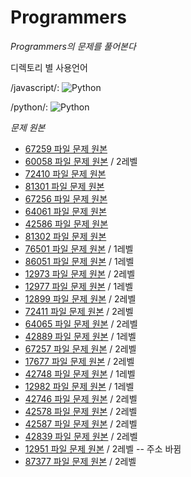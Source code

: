 # Programmers


<em>Programmers의 문제를 풀어본다</em> 

디렉토리 별 사용언어

/javascript/: <img alt="Python" src ="https://img.shields.io/badge/Javascript-ff7f00.svg?&style=for-the-badge&logo=Javascript&logoColor=white"/> 

/python/: <img alt="Python" src ="https://img.shields.io/badge/Python-3776AB.svg?&style=for-the-badge&logo=Python&logoColor=white"/>

<em>문제 원본</em>
* [67259 파일 문제 원본](https://programmers.co.kr/learn/courses/30/lessons/67259)
* [60058 파일 문제 원본](https://programmers.co.kr/learn/courses/30/lessons/60058) / 2레벨
* [72410 파일 문제 원본](https://programmers.co.kr/learn/courses/30/lessons/72410)
* [81301 파일 문제 원본](https://programmers.co.kr/learn/courses/30/lessons/81301)
* [67256 파일 문제 원본](https://programmers.co.kr/learn/courses/30/lessons/67256)
* [64061 파일 문제 원본](https://programmers.co.kr/learn/courses/30/lessons/64061)
* [42586 파일 문제 원본](https://programmers.co.kr/learn/courses/30/lessons/42586)
* [81302 파일 문제 원본](https://programmers.co.kr/learn/courses/30/lessons/81302)
* [76501 파일 문제 원본](https://programmers.co.kr/learn/courses/30/lessons/76501) / 1레벨
* [86051 파일 문제 원본](https://programmers.co.kr/learn/courses/30/lessons/86051) / 1레벨
* [12973 파일 문제 원본](https://programmers.co.kr/learn/courses/30/lessons/12973) / 2레벨
* [12977 파일 문제 원본](https://programmers.co.kr/learn/courses/30/lessons/12977) / 1레벨
* [12899 파일 문제 원본](https://programmers.co.kr/learn/courses/30/lessons/12899) / 2레벨
* [72411 파일 문제 원본](https://programmers.co.kr/learn/courses/30/lessons/72411) / 2레벨
* [64065 파일 문제 원본](https://programmers.co.kr/learn/courses/30/lessons/64065) / 2레벨
* [42889 파일 문제 원본](https://programmers.co.kr/learn/courses/30/lessons/42889) / 1레벨
* [67257 파일 문제 원본](https://programmers.co.kr/learn/courses/30/lessons/67257) / 2레벨
* [17677 파일 문제 원본](https://programmers.co.kr/learn/courses/30/lessons/17677) / 2레벨
* [42748 파일 문제 원본](https://programmers.co.kr/learn/courses/30/lessons/42748) / 1레벨
* [12982 파일 문제 원본](https://programmers.co.kr/learn/courses/30/lessons/12982) / 1레벨
* [42746 파일 문제 원본](https://programmers.co.kr/learn/courses/30/lessons/42746) / 2레벨 
* [42578 파일 문제 원본](https://programmers.co.kr/learn/courses/30/lessons/42578) / 2레벨 
* [42587 파일 문제 원본](https://programmers.co.kr/learn/courses/30/lessons/42587) / 2레벨
* [42839 파일 문제 원본](https://programmers.co.kr/learn/courses/30/lessons/42839) / 2레벨
* [12951 파일 문제 원본](https://programmers.co.kr/learn/courses/30/lessons/12951) / 2레벨
-- 주소 바뀜
* [87377 파일 문제 원본](https://school.programmers.co.kr/learn/courses/30/lessons/87377) / 2레벨

